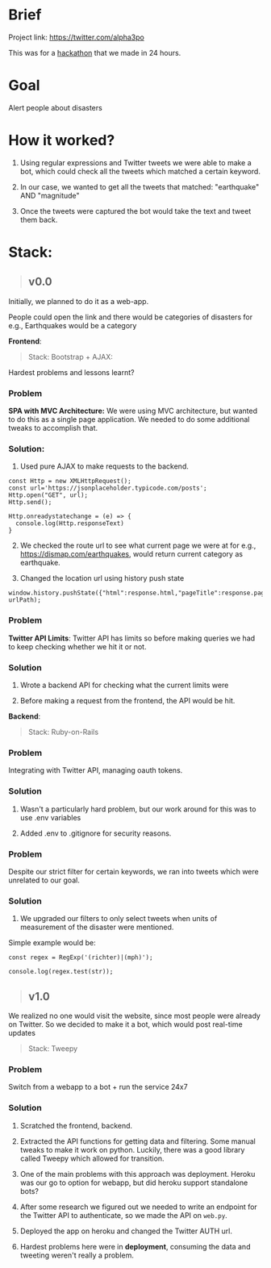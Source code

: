 # Brief

Project link: https://twitter.com/alpha3po

This was for a [hackathon](https://twitter.com/iamyoursumit/status/655285176637849600) that we made in 24 hours. 

# Goal 
Alert people about disasters

# How it worked?

1. Using regular expressions and Twitter tweets we were able to make a bot, which could check all the tweets which matched a certain keyword. 

2. In our case, we wanted to get all the tweets that matched: "earthquake" AND "magnitude"

3. Once the tweets were captured the bot would take the text and tweet them back.


# Stack:

>##  v0.0

Initially, we planned to do it as a web-app. 

People could open the link and there would be categories of disasters for e.g., Earthquakes would be a category

**Frontend**:

> Stack: Bootstrap + AJAX:

Hardest problems and lessons learnt?

### Problem 

**SPA with MVC Architecture:** We were using MVC architecture, but wanted to do this as a single page application. We needed to do some additional tweaks to accomplish that.

### Solution: 

1. Used pure AJAX to make requests to the backend.

```
const Http = new XMLHttpRequest();
const url='https://jsonplaceholder.typicode.com/posts';
Http.open("GET", url);
Http.send();

Http.onreadystatechange = (e) => {
  console.log(Http.responseText)
}
```

2. We checked the route url to see what current page we were at for e.g.,  https://dismap.com/earthquakes, would return current category as earthquake.

3. Changed the location url using history push state

```
window.history.pushState({"html":response.html,"pageTitle":response.pageTitle},"", urlPath);
```

### Problem

**Twitter API Limits**: Twitter API has limits so before making queries we had to keep checking whether we hit it or not.

### Solution

1. Wrote a backend API for checking what the current limits were

2. Before making a request from the frontend, the API would be hit.

**Backend**:

> Stack: Ruby-on-Rails

### Problem

Integrating with Twitter API, managing oauth tokens.

### Solution

1. Wasn't a particularly hard problem, but our work around for this was to use .env variables

2. Added .env to .gitignore for security reasons.

### Problem

Despite our strict filter for certain keywords, we ran into tweets which were unrelated to our goal. 

### Solution

1. We upgraded our filters to only select tweets when units of measurement of the disaster were mentioned.

Simple example would be:
```
const regex = RegExp('(richter)|(mph)');

console.log(regex.test(str));
```


>## v1.0

We realized no one would visit the website, since most people were already on Twitter. So we decided to make it a bot, which would post real-time updates

> Stack: Tweepy

### Problem

Switch from a webapp to a bot + run the service 24x7

### Solution

1. Scratched the frontend, backend. 

2. Extracted the API functions for getting data and filtering. Some manual tweaks to make it work on python. Luckily, there was a good library called Tweepy which allowed for transition.

3. One of the main problems with this approach was deployment. Heroku was our go to option for webapp, but did heroku support standalone bots?

4. After some research we figured out we needed to write an endpoint for the Twitter API to authenticate, so we made the API on `web.py`.

5. Deployed the app on heroku and changed the Twitter AUTH url.

6. Hardest problems here were in **deployment**, consuming the data and tweeting weren't really a problem.
